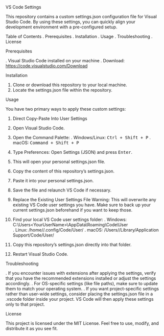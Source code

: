 VS Code Settings

This repository contains a custom settings.json configuration file for Visual Studio Code.
By using these settings, you can quickly align your development environment with a pre-configured setup.

Table of Contents
. Prerequisites
. Installation
. Usage
. Troubleshooting
. License

Prerequisites

. Visual Studio Code installed on your machine
. Download: https://code.visualstudio.com/Download

Installation

1. Clone or download this repository to your local machine.
2. Locate the settings.json file within the repository.

Usage

You have two primary ways to apply these custom settings:

1. Direct Copy-Paste Into User Settings

1. Open Visual Studio Code.
1. Open the Command Palette:
   . Windows/Linux: <kbd>Ctrl + Shift + P</kbd>
   . macOS: <kbd>Command + Shift + P</kbd>
1. Type Preferences: Open Settings (JSON) and press <kbd>Enter</kbd>.
1. This will open your personal settings.json file.
1. Copy the content of this repository’s settings.json.
1. Paste it into your personal settings.json.
1. Save the file and relaunch VS Code if necessary.

1. Replace the Existing User Settings File
   Warning: This will overwrite any existing VS Code user settings you have.
   Make sure to back up your current settings.json beforehand if you want to keep those.

1. Find your local VS Code user settings folder:
   . Windows: C:\Users\<YourUserName>\AppData\Roaming\Code\User\
   . Linux: /home/<YourUserName>/.config/Code/User/
   . macOS: /Users/<YourUserName>/Library/Application Support/Code/User/

1. Copy this repository’s settings.json directly into that folder.
1. Restart Visual Studio Code.

Troubleshooting

. If you encounter issues with extensions after applying the settings, verify that you have the recommended extensions installed or adjust the settings accordingly.
. For OS-specific settings (like file paths), make sure to update them to match your operating system.
. If you want project-specific settings rather than user-wide settings, consider placing the settings.json file in a .vscode folder inside your project. VS Code will then apply these settings only to that project.

License

This project is licensed under the MIT License. Feel free to use, modify, and distribute it as you see fit.
